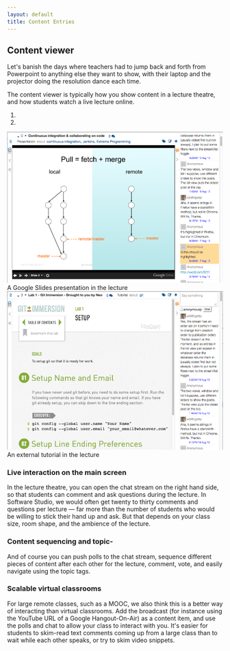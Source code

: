 ```yaml
---
layout: default
title: Content Entries
---
```


## Content viewer

<p class="lead">
Let's banish the days where teachers had to jump back and forth from Powerpoint to anything else they want to show, with their laptop and the projector doing the resolution dance each time.
</p>

The content viewer is typically how you show content in a lecture theatre, and how students watch a live lecture online.


<div id="carousel-example-generic" class="carousel slide">
  <!-- Indicators -->
  <ol class="carousel-indicators">
    <li data-target="#carousel-example-generic" data-slide-to="0" class="active"></li>
    <li data-target="#carousel-example-generic" data-slide-to="1"></li>
  </ol>

  <!-- Wrapper for slides -->
  <div class="carousel-inner">
    <div class="item active">
      <div class="screenshot-big">
        <img src="images/screenshots/viewer_google_slides.png" alt="Google Slides in the viewer" class="screenshot-big">
      </div>
      <div class="carousel-caption">A Google Slides presentation in the lecture</div>
    </div>
    <div class="item">
      <div class="screenshot-big">
        <img src="images/screenshots/ext_git_tutorial.png" alt="Google Slides in the viewer" class="screenshot-big">
      </div>
      <div class="carousel-caption">An external tutorial in the lecture</div>
    </div>
  </div>

  <!-- Controls -->
  <a class="left carousel-control" href="#carousel-example-generic" data-slide="prev">
    <span class="icon-prev"></span>
  </a>
  <a class="right carousel-control" href="#carousel-example-generic" data-slide="next">
    <span class="icon-next"></span>
  </a>
</div>

### Live interaction on the main screen

In the lecture theatre, you can open the chat stream on the right hand side, so that students can comment and ask questions during the lecture. In Software Studio, we would often get twenty to thirty comments and questions per lecture &mdash; far more than the number of students who would be willing to stick their hand up and ask.  But that depends on your class size, room shape, and the ambience of the lecture.  

### Content sequencing and topic-	

And of course you can push polls to the chat stream, sequence different pieces of content after each other for the lecture, comment, vote, and easily navigate using the topic tags.

### Scalable virtual classrooms

For large remote classes, such as a MOOC, we also think this is a better way of interacting than virtual classrooms.  Add the broadcast (for instance using the YouTube URL of a Google Hangout-On-Air) as a content item, and use the polls and chat to allow your class to interact with you.  It's easier for students to skim-read text comments coming up from a large class than to wait while each other speaks, or try to skim video snippets.